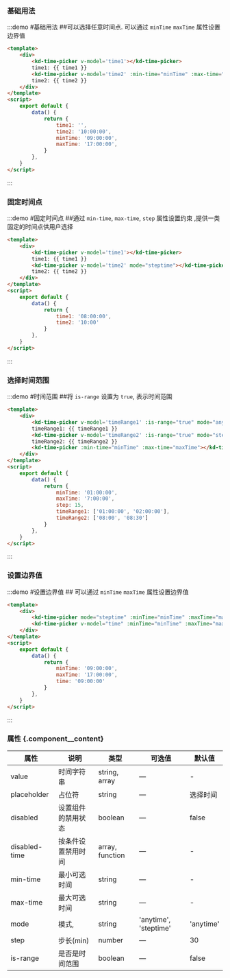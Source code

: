 ### 基础用法

:::demo #基础用法 ##可以选择任意时间点. 可以通过 `minTime` `maxTime` 属性设置边界值

```html
<template>
    <div>
        <kd-time-picker v-model='time1'></kd-time-picker>
        time1: {{ time1 }}
        <kd-time-picker v-model='time2' :min-time="minTime" :max-time="maxTime"></kd-time-picker>
        time2: {{ time2 }}
    </div>
</template>
<script>
    export default {
        data() {
            return {
                time1: '',
                time2: '10:00:00',
                minTime: '09:00:00',
                maxTime: '17:00:00',
            }
        },
    }
</script>
```
:::


### 固定时间点

:::demo #固定时间点 ##通过 `min-time`, `max-time`, `step` 属性设置约束 ,提供一类固定的时间点供用户选择

```html
<template>
    <div>
        <kd-time-picker v-model='time1'></kd-time-picker>
        time1: {{ time1 }}
        <kd-time-picker v-model='time2' mode="steptime"></kd-time-picker>
        time2: {{ time2 }}
    </div>
</template>
<script>
    export default {
        data() {
            return {
                time1: '08:00:00',
                time2: '10:00'
            }
        },
    }
</script>
```
:::

### 选择时间范围

:::demo #时间范围 ##将 `is-range` 设置为 `true`, 表示时间范围

```html
<template>
    <div>
        <kd-time-picker v-model='timeRange1' :is-range="true" mode="anytime"></kd-time-picker>
        timeRange1: {{ timeRange1 }}
        <kd-time-picker v-model='timeRange2' :is-range="true" mode="steptime"></kd-time-picker>
        timeRange2: {{ timeRange2 }}
        <kd-time-picker :min-time="minTime" :max-time="maxTime"></kd-time-picker>
    </div>
</template>
<script>
    export default {
        data() {
            return {
                minTime: '01:00:00',
                maxTime: '7:00:00',
                step: 15,
                timeRange1: ['01:00:00', '02:00:00'],
                timeRange2: ['08:00', '08:30']
            }
        },
    }
</script>
```
:::


### 设置边界值

:::demo #设置边界值 ## 可以通过 `minTime` `maxTime` 属性设置边界值

```html
<template>
    <div>
        <kd-time-picker mode="steptime" :minTime="minTime" :maxTime="maxTime"></kd-time-picker>
        <kd-time-picker v-model="time" :minTime="minTime" :maxTime="maxTime"></kd-time-picker>
    </div>
</template>
<script>
    export default {
        data() {
            return {
                minTime: '09:00:00',
                maxTime: '17:00:00',
                time: '09:00:00'
            }
        },
    }
</script>
```
:::
### 属性 {.component__content}
| 属性      | 说明    | 类型      | 可选值       | 默认值   |
|--------- |-------- |---------- |-------------  |-------- |
| value    | 时间字符串   | string, array  |     —     |    -   |
| placeholder    | 占位符   | string |     —     |    选择时间   |
| disabled  | 设置组件的禁用状态   | boolean  |     —     |    false   |
| disabled-time  | 按条件设置禁用时间   | array, function  |     —     |    -   |
| min-time  | 最小可选时间   | string  |     —     |    -   |
| max-time  | 最大可选时间   | string  |     —     |    -   |
| mode  |  模式,    | string  |     'anytime', 'steptime'     |    'anytime'   |
| step | 步长(min)  | number  |     —     |    30   |
| is-range | 是否是时间范围  | boolean  |     —     |    false   |
